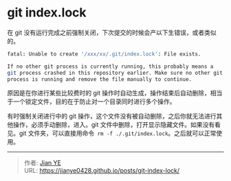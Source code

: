 # git index.lock


在 git 没有运行完成之前强制关闭，下次提交的时候会产以下生错误，或者类似的。

```bash
fatal: Unable to create '/xxx/xx/.git/index.lock': File exists.

If no other git process is currently running, this probably means a
git process crashed in this repository earlier. Make sure no other git
process is running and remove the file manually to continue.
```

原因是在你进行某些比较费时的 git 操作时自动生成，操作结束后自动删除，相当于一个锁定文件，目的在于防止对一个目录同时进行多个操作。

有时强制关闭进行中的 git 操作，这个文件没有被自动删除，之后你就无法进行其他操作，必须手动删除，进入。git 文件中删除，打开显示隐藏文件。如果没有看见。git 文件夹，可以直接用命令` rm -f ./.git/index.lock`。之后就可以正常使用。


---

> 作者: [Jian YE](https://github.com/jianye0428)  
> URL: https://jianye0428.github.io/posts/git-index-lock/  

